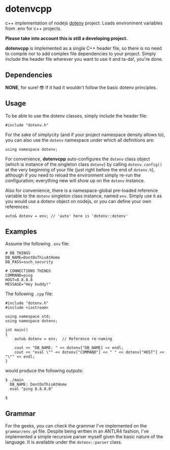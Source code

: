 # dotenvcpp
c++ implementation of nodejs [dotenv](https://github.com/motdotla/dotenv) project. Loads environment variables from .env for c++ projects.

**Please take into account this is still a developing project.**

**dotenvcpp** is implemented as a single C++ header file, so there is no need to compile nor to add complex file dependencies to your project. Simply include the header file wherever you want to use it and ta-da!, you're done.

## Dependencies
**NONE**, for sure! :sunglasses: If it had it wouldn't follow the basic dotenv principles.

## Usage
To be able to use the dotenv classes, simply include the header file:
```
#include "dotenv.h"
```
For the sake of simplycity (and if your project namespace density allows to), you can also use the `dotenv` namespace under which all definitions are:
```
using namespace dotenv;
```
For convenience, **dotenvcpp** auto-configures the `dotenv` class object (which is instance of the singleton class `dotenv`) by calling `dotenv.config()` at the very beginning of your file (just right before the end of `dotenv.h`), although if you need to reload the environment simply re-run the configuration; everything new will show up on the `dotenv` instance.

Also for convenience, there is a namespace-global pre-loaded reference variable to the `dotenv` singleton class instance, named `env`. Simply use it as you would use a dotenv object on nodejs, or you can define your own references:
```
auto& dotenv = env; // 'auto' here is 'dotenv::dotenv'
```
## Examples
Assume the following `.env` file:
```
# DB THINGS
DB_NAME=DontDoThisAtHome
DB_PASS=such_security

# CONNECTIONS THINGS
COMMAND=ping
HOST=8.8.8.8
MESSAGE="Hey buddy!"
```
The following `.cpp` file:
```
#include "dotenv.h"
#include <iostream>

using namespace std;
using namespace dotenv;

int main()
{
    auto& dotenv = env;  // Reference re-naming

    cout << "DB_NAME: " << dotenv["DB_NAME] << endl;
    cout << "eval \"" << dotenv["COMMAND"] << " " << dotenv["HOST"] << "\"" << endl;
}
```
would produce the following outputs:
```
$ ./main
  DB_NAME: DontDoThisAtHome
  eval "ping 8.8.8.8"

$
```

## Grammar
For the geeks, you can check the grammar I've implemented on the `grammar/env.g4` file. Despite being written in an ANTLR4 fashion, I've implemented a simple recursive parser myself given the basic nature of the language. It is available under the `dotenv::parser` class.